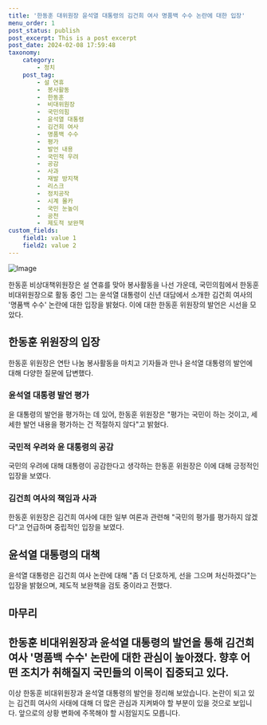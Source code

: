 ```yaml
---
title: '한동훈 대위원장 윤석열 대통령의 김건희 여사 명품백 수수 논란에 대한 입장'
menu_order: 1
post_status: publish
post_excerpt: This is a post excerpt
post_date: 2024-02-08 17:59:48
taxonomy:
    category:
        - 정치
    post_tag:
        - 설 연휴
        -  봉사활동
        -  한동훈
        -  비대위원장
        -  국민의힘
        -  윤석열 대통령
        -  김건희 여사
        -  명품백 수수
        -  평가
        -  발언 내용
        -  국민적 우려
        -  공감
        -  사과
        -  재발 방지책
        -  리스크
        -  정치공작
        -  시계 몰카
        -  국민 눈높이
        -  공천
        -  제도적 보완책
custom_fields:
    field1: value 1
    field2: value 2
---
```


![Image](https://imgnews.pstatic.net/image/055/2024/02/08/0001129492_001_20240208130703123.jpg?type=w647)

한동훈 비상대책위원장은 설 연휴를 맞아 봉사활동을 나선 가운데, 국민의힘에서 한동훈 비대위원장으로 활동 중인 그는 윤석열 대통령이 신년 대담에서 소개한 김건희 여사의 '명품백 수수' 논란에 대한 입장을 밝혔다. 이에 대한 한동훈 위원장의 발언은 시선을 모았다.
## 한동훈 위원장의 입장
한동훈 위원장은 연탄 나눔 봉사활동을 마치고 기자들과 만나 윤석열 대통령의 발언에 대해 다양한 질문에 답변했다. 
### 윤석열 대통령 발언 평가
윤 대통령의 발언을 평가하는 데 있어, 한동훈 위원장은 "평가는 국민이 하는 것이고, 세세한 발언 내용을 평가하는 건 적절하지 않다"고 밝혔다.
### 국민적 우려와 윤 대통령의 공감
국민의 우려에 대해 대통령이 공감한다고 생각하는 한동훈 위원장은 이에 대해 긍정적인 입장을 보였다.
### 김건희 여사의 책임과 사과
한동훈 위원장은 김건희 여사에 대한 일부 여론과 관련해 "국민의 평가를 평가하지 않겠다"고 언급하며 중립적인 입장을 보였다.
## 윤석열 대통령의 대책
윤석열 대통령은 김건희 여사 논란에 대해 "좀 더 단호하게, 선을 그으며 처신하겠다"는 입장을 밝혔으며, 제도적 보완책을 검토 중이라고 전했다.
## 마무리
한동훈 비대위원장과 윤석열 대통령의 발언을 통해 김건희 여사 '명품백 수수' 논란에 대한 관심이 높아졌다. 향후 어떤 조치가 취해질지 국민들의 이목이 집중되고 있다.
--- 
이상 한동훈 비대위원장과 윤석열 대통령의 발언을 정리해 보았습니다. 논란이 되고 있는 김건희 여사의 사태에 대해 더 많은 관심과 지켜봐야 할 부분이 있을 것으로 보입니다. 앞으로의 상황 변화에 주목해야 할 시점일지도 모릅니다.

